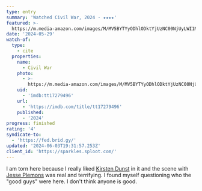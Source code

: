 ```yaml
---
type: entry
summary: 'Watched Civil War, 2024 - ★★★★'
featured: >-
  https://m.media-amazon.com/images/M/MV5BYTYyODhlODktYjUzNC00NjUyLWI1MzYtNmI0MTY3YTUxYjY2XkEyXkFqcGdeQXVyMTkxNjUyNQ@@._V1_SX300.jpg
date: '2024-05-29'
watch-of:
  type:
    - cite
  properties:
    name:
      - Civil War
    photo:
      - >-
        https://m.media-amazon.com/images/M/MV5BYTYyODhlODktYjUzNC00NjUyLWI1MzYtNmI0MTY3YTUxYjY2XkEyXkFqcGdeQXVyMTkxNjUyNQ@@._V1_SX300.jpg
    uid:
      - 'imdb:tt17279496'
    url:
      - 'https://imdb.com/title/tt17279496'
    published:
      - '2024'
progress: finished
rating: '4'
syndicate-to:
  - 'https://fed.brid.gy/'
updated: '2024-06-03T19:31:57.253Z'
client_id: 'https://sparkles.sploot.com/'
---
```

I am torn here because I really liked [Kirsten Dunst](https://imdb.com/name/nm0000379/) in it and the scene with [Jesse Plemons](https://imdb.com/name/nm0687146/) was real and terrifying. I found myself questioning who the "good guys" were here. I don't think anyone is good.

